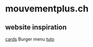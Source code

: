 # mouvementplus.ch
## website inspiration
[cards](https://codepen.io/Gelsot/pen/xpGYyd)
Burger menu [tuto](https://medium.com/@anonymousgoose0/how-to-create-a-responsive-burger-menu-step-by-step-1afb353a0af1)